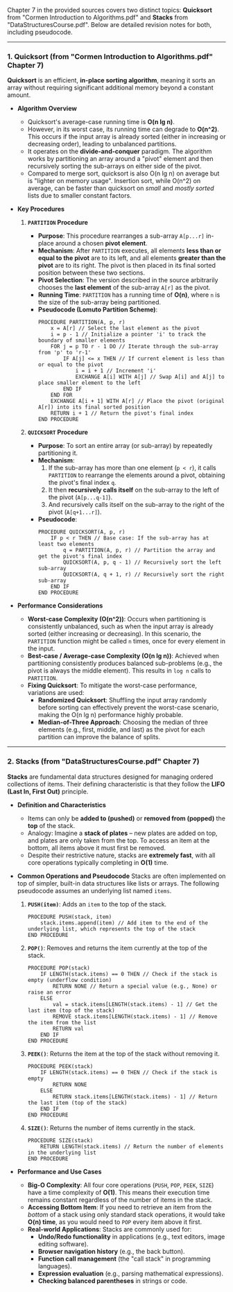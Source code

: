Chapter 7 in the provided sources covers two distinct topics: **Quicksort** from "Cormen Introduction to Algorithms.pdf" and **Stacks** from "DataStructuresCourse.pdf". Below are detailed revision notes for both, including pseudocode.

---

### 1. Quicksort (from "Cormen Introduction to Algorithms.pdf" Chapter 7)

**Quicksort** is an efficient, **in-place sorting algorithm**, meaning it sorts an array without requiring significant additional memory beyond a constant amount.

*   **Algorithm Overview**
    *   Quicksort's average-case running time is **O(n lg n)**.
    *   However, in its worst case, its running time can degrade to **O(n^2)**. This occurs if the input array is already sorted (either in increasing or decreasing order), leading to unbalanced partitions.
    *   It operates on the **divide-and-conquer** paradigm. The algorithm works by partitioning an array around a "pivot" element and then recursively sorting the sub-arrays on either side of the pivot.
    *   Compared to merge sort, quicksort is also O(n lg n) on average but is "lighter on memory usage". Insertion sort, while O(n^2) on average, can be faster than quicksort on *small* and *mostly sorted* lists due to smaller constant factors.

*   **Key Procedures**

    1.  **`PARTITION` Procedure**
        *   **Purpose**: This procedure rearranges a sub-array `A[p...r]` in-place around a chosen **pivot element**.
        *   **Mechanism**: After `PARTITION` executes, all elements **less than or equal to the pivot** are to its left, and all elements **greater than the pivot** are to its right. The pivot is then placed in its final sorted position between these two sections.
        *   **Pivot Selection**: The version described in the source arbitrarily chooses the **last element** of the sub-array `A[r]` as the pivot.
        *   **Running Time**: `PARTITION` has a running time of **O(n)**, where `n` is the size of the sub-array being partitioned.
        *   **Pseudocode (Lomuto Partition Scheme)**:
            ```pseudocode
            PROCEDURE PARTITION(A, p, r)
                x = A[r] // Select the last element as the pivot
                i = p - 1 // Initialize a pointer 'i' to track the boundary of smaller elements
                FOR j = p TO r - 1 DO // Iterate through the sub-array from 'p' to 'r-1'
                    IF A[j] <= x THEN // If current element is less than or equal to the pivot
                        i = i + 1 // Increment 'i'
                        EXCHANGE A[i] WITH A[j] // Swap A[i] and A[j] to place smaller element to the left
                    END IF
                END FOR
                EXCHANGE A[i + 1] WITH A[r] // Place the pivot (original A[r]) into its final sorted position
                RETURN i + 1 // Return the pivot's final index
            END PROCEDURE
            ```

    2.  **`QUICKSORT` Procedure**
        *   **Purpose**: To sort an entire array (or sub-array) by repeatedly partitioning it.
        *   **Mechanism**:
            1.  If the sub-array has more than one element (`p < r`), it calls `PARTITION` to rearrange the elements around a pivot, obtaining the pivot's final index `q`.
            2.  It then **recursively calls itself** on the sub-array to the left of the pivot (`A[p...q-1]`).
            3.  And recursively calls itself on the sub-array to the right of the pivot (`A[q+1...r]`).
        *   **Pseudocode**:
            ```pseudocode
            PROCEDURE QUICKSORT(A, p, r)
                IF p < r THEN // Base case: If the sub-array has at least two elements
                    q = PARTITION(A, p, r) // Partition the array and get the pivot's final index
                    QUICKSORT(A, p, q - 1) // Recursively sort the left sub-array
                    QUICKSORT(A, q + 1, r) // Recursively sort the right sub-array
                END IF
            END PROCEDURE
            ```

*   **Performance Considerations**
    *   **Worst-case Complexity (O(n^2))**: Occurs when partitioning is consistently unbalanced, such as when the input array is already sorted (either increasing or decreasing). In this scenario, the `PARTITION` function might be called `n` times, once for every element in the input.
    *   **Best-case / Average-case Complexity (O(n lg n))**: Achieved when partitioning consistently produces balanced sub-problems (e.g., the pivot is always the middle element). This results in `log n` calls to `PARTITION`.
    *   **Fixing Quicksort**: To mitigate the worst-case performance, variations are used:
        *   **Randomized Quicksort**: Shuffling the input array randomly before sorting can effectively prevent the worst-case scenario, making the O(n lg n) performance highly probable.
        *   **Median-of-Three Approach**: Choosing the median of three elements (e.g., first, middle, and last) as the pivot for each partition can improve the balance of splits.

---

### 2. Stacks (from "DataStructuresCourse.pdf" Chapter 7)

**Stacks** are fundamental data structures designed for managing ordered collections of items. Their defining characteristic is that they follow the **LIFO (Last In, First Out)** principle.

*   **Definition and Characteristics**
    *   Items can only be **added to (pushed)** or **removed from (popped)** the **top** of the stack.
    *   Analogy: Imagine a **stack of plates** – new plates are added on top, and plates are only taken from the top. To access an item at the bottom, all items above it must first be removed.
    *   Despite their restrictive nature, stacks are **extremely fast**, with all core operations typically completing in **O(1)** time.

*   **Common Operations and Pseudocode**
    Stacks are often implemented on top of simpler, built-in data structures like lists or arrays. The following pseudocode assumes an underlying list named `items`.

    1.  **`PUSH(item)`**: Adds an `item` to the top of the stack.
        ```pseudocode
        PROCEDURE PUSH(stack, item)
            stack.items.append(item) // Add item to the end of the underlying list, which represents the top of the stack
        END PROCEDURE
        ```

    2.  **`POP()`**: Removes and returns the item currently at the top of the stack.
        ```pseudocode
        PROCEDURE POP(stack)
            IF LENGTH(stack.items) == 0 THEN // Check if the stack is empty (underflow condition)
                RETURN NONE // Return a special value (e.g., None) or raise an error
            ELSE
                val = stack.items[LENGTH(stack.items) - 1] // Get the last item (top of the stack)
                REMOVE stack.items[LENGTH(stack.items) - 1] // Remove the item from the list
                RETURN val
            END IF
        END PROCEDURE
        ```

    3.  **`PEEK()`**: Returns the item at the top of the stack without removing it.
        ```pseudocode
        PROCEDURE PEEK(stack)
            IF LENGTH(stack.items) == 0 THEN // Check if the stack is empty
                RETURN NONE
            ELSE
                RETURN stack.items[LENGTH(stack.items) - 1] // Return the last item (top of the stack)
            END IF
        END PROCEDURE
        ```

    4.  **`SIZE()`**: Returns the number of items currently in the stack.
        ```pseudocode
        PROCEDURE SIZE(stack)
            RETURN LENGTH(stack.items) // Return the number of elements in the underlying list
        END PROCEDURE
        ```

*   **Performance and Use Cases**
    *   **Big-O Complexity**: All four core operations (`PUSH`, `POP`, `PEEK`, `SIZE`) have a time complexity of **O(1)**. This means their execution time remains constant regardless of the number of items in the stack.
    *   **Accessing Bottom Item**: If you need to retrieve an item from the *bottom* of a stack using only standard stack operations, it would take **O(n) time**, as you would need to `POP` every item above it first.
    *   **Real-world Applications**: Stacks are commonly used for:
        *   **Undo/Redo functionality** in applications (e.g., text editors, image editing software).
        *   **Browser navigation history** (e.g., the back button).
        *   **Function call management** (the "call stack" in programming languages).
        *   **Expression evaluation** (e.g., parsing mathematical expressions).
        *   **Checking balanced parentheses** in strings or code.